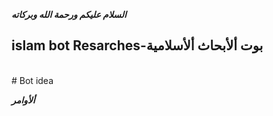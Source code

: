 ***السلام عليكم ورحمة الله وبركاته***<br />
## islam bot Resarches-بوت ألأبحاث ألأسلامية 
<br />
# Bot idea 
<br />

***ألأوامر***


